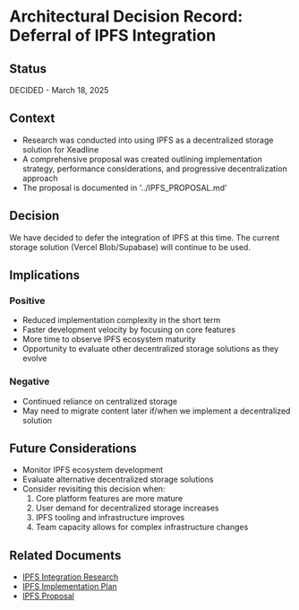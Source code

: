 # Architectural Decision Record: Deferral of IPFS Integration

## Status
DECIDED - March 18, 2025

## Context
- Research was conducted into using IPFS as a decentralized storage solution for Xeadline
- A comprehensive proposal was created outlining implementation strategy, performance considerations, and progressive decentralization approach
- The proposal is documented in '../IPFS_PROPOSAL.md'

## Decision
We have decided to defer the integration of IPFS at this time. The current storage solution (Vercel Blob/Supabase) will continue to be used.

## Implications
### Positive
- Reduced implementation complexity in the short term
- Faster development velocity by focusing on core features
- More time to observe IPFS ecosystem maturity
- Opportunity to evaluate other decentralized storage solutions as they evolve

### Negative
- Continued reliance on centralized storage
- May need to migrate content later if/when we implement a decentralized solution

## Future Considerations
- Monitor IPFS ecosystem development
- Evaluate alternative decentralized storage solutions
- Consider revisiting this decision when:
  1. Core platform features are more mature
  2. User demand for decentralized storage increases
  3. IPFS tooling and infrastructure improves
  4. Team capacity allows for complex infrastructure changes

## Related Documents
- [IPFS Integration Research](../IPFS_INTEGRATION_RESEARCH.md)
- [IPFS Implementation Plan](../IPFS_IMPLEMENTATION_PLAN.md)
- [IPFS Proposal](../IPFS_PROPOSAL.md)